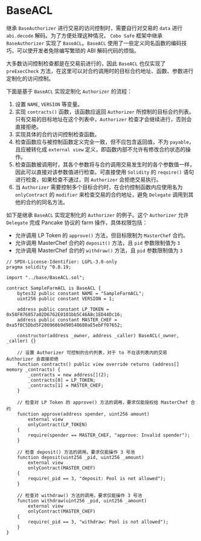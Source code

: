 # BaseACL

继承 `BaseAuthorizer` 进行交易的访问控制时，需要自行对交易的 `data` 进行 `abi.decode` 解码。为了方便处理这种情况， `Cobo Safe` 框架中继承 `BaseAuthorizer` 实现了 `BaseACL`。`BaseACL` 使用了一些定义同名函数的编码技巧，可以使开发者免除编写繁琐的 ABI 解码代码的烦恼。

大多数访问控制检查都是在交易前进行的，因此 `BaseACL` 也仅实现了 `preExecCheck` 方法，在这里可以对合约调用时的目标合约地址、函数、参数进行定制化的访问控制。

下面是基于 `BaseACL` 实现定制化 `Authorizer` 的流程：
1. 设置 `NAME`, `VERSION` 等变量。
2. 实现 `contracts()` 函数，该函数应返回 `Authorizer` 所控制的目标合约列表。只有交易的目标地址在这个列表中，`Authorizer` 检查才会继续进行，否则会直接拒绝。
3. 实现具体的合约访问控制检查函数。
  1. 检查函数应与被控制函数定义完全一致，但不应包含返回值，不为 `payable`，且应被转化成 `external view` 定义，即函数内部不允许有修改合约状态的操作。
  2. 检查函数被调用时，其各个参数将与合约调用交易发生时的各个参数值一样，因此可以直接对该参数值进行检查。可直接使用 `Solidity` 的 `require()` 语句进行检查，如果检查不通过，则 `Authorizer` 会拒绝交易执行。
  3. 当 `Authorizer` 需要控制多个目标合约时，在合约控制函数内应使用名为`onlyContract` 的 `modifier` 来检查交易的合约地址，避免 `Delegate` 调用到其他的合约的同名方法。

如下是继承 `BaseACL` 实现定制化的 `Authorizer` 的例子。这个 `Authorizer` 允许 `Delegate` 完成 Pancake 协议的 farm 操作，具体权限包括：
- 允许调用 LP Token 的 `approve()` 方法，但目标限制为 `MasterChef` 合约。
- 允许调用 MasterChef 合约的 `deposit()` 方法，且 `pid` 参数限制值为 `3`
- 允许调用 MasterChef 合约的 `withdraw()` 方法，且 `pid` 参数限制值为 `3`


```solidity
// SPDX-License-Identifier: LGPL-3.0-only
pragma solidity ^0.8.19;

import "../base/BaseACL.sol";

contract SampleFarmACL is BaseACL {
    bytes32 public constant NAME = "SampleFarmACL";
    uint256 public constant VERSION = 1;

    address public constant LP_TOKEN = 0x58F876857a02D6762E0101bb5C46A8c1ED44Dc16;
    address public constant MASTER_CHEF = 0xa5f8C5Dbd5F286960b9d90548680aE5ebFf07652;

    constructor(address _owner, address _caller) BaseACL(_owner, _caller) {}

    // 设置 Authorizer 可控制的合约列表，对于 to 不在该列表内的交易 Authorizer 会直接拒绝
    function contracts() public view override returns (address[] memory _contracts) {
        _contracts = new address[](2);
        _contracts[0] = LP_TOKEN;
        _contracts[1] = MASTER_CHEF;
    }

    // 检查对 LP Token 的 approve() 方法的调用，要求仅能授权给 MasterChef 合约
    function approve(address spender, uint256 amount) 
        external view 
        onlyContract(LP_TOKEN)
    {
        require(spender == MASTER_CHEF, "approve: Invalid spender");
    }

    // 检查 deposit() 方法的调用，要求仅能操作 3 号池
    function deposit(uint256 _pid, uint256 _amount) 
        external view 
        onlyContract(MASTER_CHEF)
    {
        require(_pid == 3, "deposit: Pool is not allowed");
    }

    // 检查对 withdraw() 方法的调用，要求仅能操作 3 号池
    function withdraw(uint256 _pid, uint256 _amount) 
        external view 
        onlyContract(MASTER_CHEF)
    {
        require(_pid == 3, "withdraw: Pool is not allowed");
    }
}
```